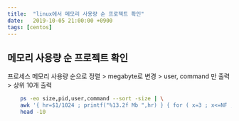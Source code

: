 ```yaml
---
title:  "linux에서 메모리 사용량 순 프로젝트 확인"
date:   2019-10-05 21:00:00 +0900
tags: [centos]
---
```

## 메모리 사용량 순 프로젝트 확인

프로세스 메모리 사용량 순으로 정렬 > megabyte로 변경 > user, command 만 출력 > 상위 10개 출력
```bash
    ps -eo size,pid,user,command --sort -size | \
    awk '{ hr=$1/1024 ; printf("%13.2f Mb ",hr) } { for ( x=3 ; x<=NF ; x++ ) { printf("%s ",$x) } print "" }' | \
    head -10
```